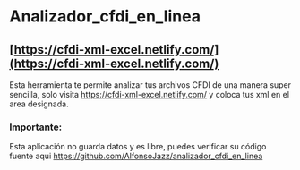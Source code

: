 # Analizador_cfdi_en_linea
## [https://cfdi-xml-excel.netlify.com/](https://cfdi-xml-excel.netlify.com/)
Esta herramienta te permite analizar tus archivos CFDI de una manera super sencilla, solo visita <https://cfdi-xml-excel.netlify.com/> y coloca tus xml en el area designada.
### Importante:
Esta aplicación no guarda datos y es libre, puedes verificar su código fuente aqui <https://github.com/AlfonsoJazz/analizador_cfdi_en_linea>

